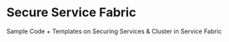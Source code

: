 # Secure Service Fabric
Sample Code + Templates on Securing Services &amp; Cluster in Service Fabric
